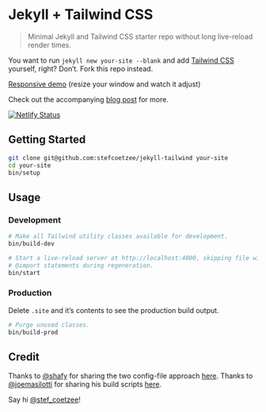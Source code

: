 # Jekyll + Tailwind CSS

> Minimal Jekyll and Tailwind CSS starter repo without long live-reload render times.

You want to run `jekyll new your-site --blank` and add
[Tailwind CSS](tailwindcss.com) yourself, right?
Don’t.
Fork this repo instead.

[Responsive demo](https://jekyll-tailwind.netlify.app/)
(resize your window and watch it adjust)

Check out the accompanying
[blog post](https://stefcoetzee.com/2021/07/28/jekyll-tailwind-starter-repo)
for more.

[![Netlify Status](https://api.netlify.com/api/v1/badges/a22ca4cf-cb1f-4bf3-9fbc-2833226e9b8e/deploy-status)](https://app.netlify.com/sites/jekyll-tailwind/deploys)

## Getting Started

```bash
git clone git@github.com:stefcoetzee/jekyll-tailwind your-site
cd your-site
bin/setup
```

## Usage

### Development

```bash
# Make all Tailwind utility classes available for development.
bin/build-dev

# Start a live-reload server at http://localhost:4000, skipping file with Tailwind
# @import statements during regeneration.
bin/start
```

### Production

Delete `.site` and it’s contents to see the production build output.

```bash
# Purge unused classes.
bin/build-prod
```

## Credit

Thanks to [@shafy](https://github.com/shafy) for sharing the two config-file
approach [here](https://canolcer.com/post/jekyll-and-tailwind/).
Thanks to [@joemasilotti](https://github.com/joemasilotti) for sharing his build
scripts [here](https://github.com/joemasilotti/masilotti.com/tree/main/bin).

Say hi [@stef_coetzee](https://twitter.com/stef_coetzee)!
